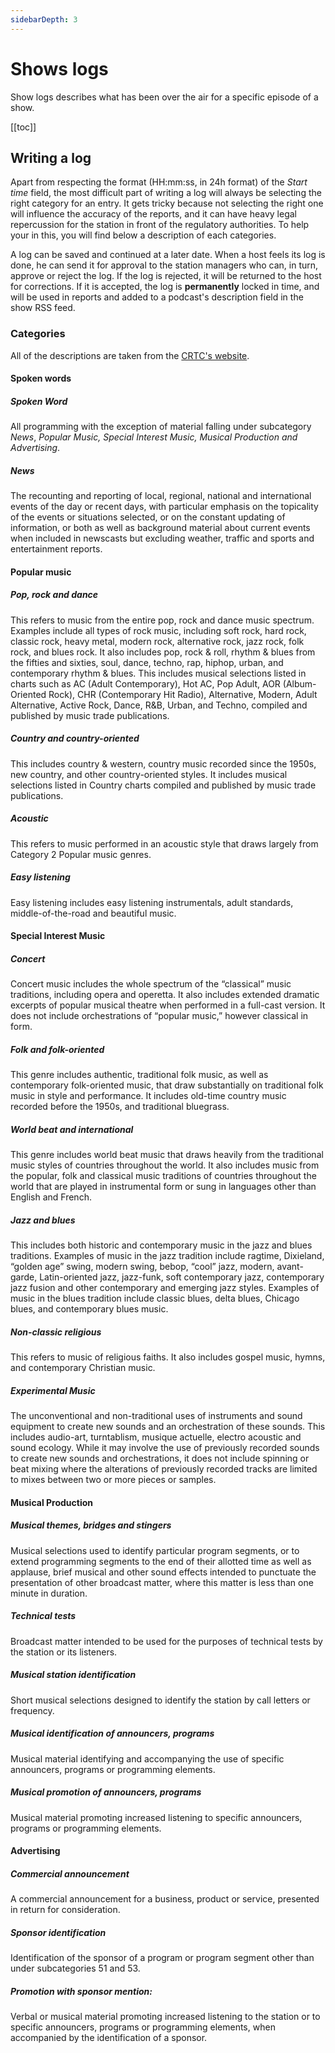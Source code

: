 ```yaml
---
sidebarDepth: 3
---
```

# Shows logs
Show logs describes what has been over the air for a specific episode of a show.

[[toc]]

## Writing a log
Apart from respecting the format (HH:mm:ss, in 24h format) of the _Start time_ field, the most difficult part of writing a log will always be selecting the right category for an entry. It gets tricky because not selecting the right one will influence the accuracy of the reports, and it can have heavy legal repercussion for the station in front of the regulatory authorities. To help your in this, you will find below a description of each categories.

A log can be saved and continued at a later date. When a host feels its log is done, he can send it for approval to the station managers who can, in turn, approve or reject the log. If the log is rejected, it will be returned to the host for corrections. If it is accepted, the log is **permanently** locked in time, and will be used in reports and added to a podcast's description field in the show RSS feed.

### Categories
All of the descriptions are taken from the <a href="https://crtc.gc.ca/eng/archive/2010/2010-819.htm" target="_blank">CRTC's website</a>.

#### Spoken words
##### Spoken Word
All programming with the exception of material falling under subcategory _News_, _Popular Music, Special Interest Music, Musical Production and Advertising_.

##### News
The recounting and reporting of local, regional, national and international events of the day or recent days, with particular emphasis on the topicality of the events or situations selected, or on the constant updating of information, or both as well as background material about current events when included in newscasts but excluding weather, traffic and sports and entertainment reports.

#### Popular music
##### Pop, rock and dance
This refers to music from the entire pop, rock and dance music spectrum. Examples include all types of rock music, including soft rock, hard rock, classic rock, heavy metal, modern rock, alternative rock, jazz rock, folk rock, and blues rock. It also includes pop, rock & roll, rhythm & blues from the fifties and sixties, soul, dance, techno, rap, hiphop, urban, and contemporary rhythm & blues. This includes musical selections listed in charts such as AC (Adult Contemporary), Hot AC, Pop Adult, AOR (Album-Oriented Rock), CHR (Contemporary Hit Radio), Alternative, Modern, Adult Alternative, Active Rock, Dance, R&B, Urban, and Techno, compiled and published by music trade publications.

##### Country and country-oriented
This includes country & western, country music recorded since the 1950s, new country, and other country-oriented styles. It includes musical selections listed in Country charts compiled and published by music trade publications.

##### Acoustic
This refers to music performed in an acoustic style that draws largely from Category 2 Popular music genres.

##### Easy listening
Easy listening includes easy listening instrumentals, adult standards, middle-of-the-road and beautiful music.

#### Special Interest Music
##### Concert
Concert music includes the whole spectrum of the “classical” music traditions, including opera and operetta. It also includes extended dramatic excerpts of popular musical theatre when performed in a full-cast version. It does not include orchestrations of “popular music,” however classical in form.

##### Folk and folk-oriented
This genre includes authentic, traditional folk music, as well as contemporary folk-oriented music, that draw substantially on traditional folk music in style and performance. It includes old-time country music recorded before the 1950s, and traditional bluegrass.

##### World beat and international
This genre includes world beat music that draws heavily from the traditional music styles of countries throughout the world. It also includes music from the popular, folk and classical music traditions of countries throughout the world that are played in instrumental form or sung in languages other than English and French.

##### Jazz and blues
This includes both historic and contemporary music in the jazz and blues traditions. Examples of music in the jazz tradition include ragtime, Dixieland, “golden age” swing, modern swing, bebop, “cool” jazz, modern, avant-garde, Latin-oriented jazz, jazz-funk, soft contemporary jazz, contemporary jazz fusion and other contemporary and emerging jazz styles. Examples of music in the blues tradition include classic blues, delta blues, Chicago blues, and contemporary blues music.

##### Non-classic religious
This refers to music of religious faiths. It also includes gospel music, hymns, and contemporary Christian music.

##### Experimental Music
The unconventional and non-traditional uses of instruments and sound equipment to create new sounds and an orchestration of these sounds. This includes audio-art, turntablism, musique actuelle, electro acoustic and sound ecology. While it may involve the use of previously recorded sounds to create new sounds and orchestrations, it does not include spinning or beat mixing where the alterations of previously recorded tracks are limited to mixes between two or more pieces or samples.

#### Musical Production
##### Musical themes, bridges and stingers
Musical selections used to identify particular program segments, or to extend programming segments to the end of their allotted time as well as applause, brief musical and other sound effects intended to punctuate the presentation of other broadcast matter, where this matter is less than one minute in duration.

##### Technical tests
Broadcast matter intended to be used for the purposes of technical tests by the station or its listeners.

##### Musical station identification
Short musical selections designed to identify the station by call letters or frequency.

##### Musical identification of announcers, programs
Musical material identifying and accompanying the use of specific announcers, programs or programming elements.

##### Musical promotion of announcers, programs
Musical material promoting increased listening to specific announcers, programs or programming elements.

#### Advertising
##### Commercial announcement
A commercial announcement for a business, product or service, presented in return for consideration.

##### Sponsor identification
Identification of the sponsor of a program or program segment other than under subcategories 51 and 53.

##### Promotion with sponsor mention:
Verbal or musical material promoting increased listening to the station or to specific announcers, programs or programming elements, when accompanied by the identification of a sponsor.